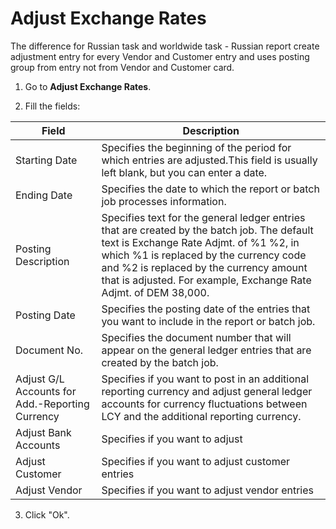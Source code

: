 # Adjust Exchange Rates

The difference for Russian task and worldwide task - Russian report create adjustment entry for every Vendor and Customer entry and uses posting group from entry not from Vendor and Customer card.

1. Go to **Adjust Exchange Rates**.

2.  Fill the fields:

   | Field                                           | Description                                                  |
   | ----------------------------------------------- | ------------------------------------------------------------ |
   | Starting Date                                   | Specifies the beginning of the period for which entries are adjusted.This field is usually left blank, but you can enter a date. |
   | Ending Date                                     | Specifies the date to which the report or batch job processes information. |
   | Posting Description                             | Specifies text for the general ledger entries that are created by the batch job. The default text is Exchange Rate Adjmt. of %1 %2, in which %1 is replaced by the currency code and %2 is replaced by the currency amount that is adjusted. For example, Exchange Rate Adjmt. of DEM 38,000. |
   | Posting Date                                    | Specifies the posting date of the entries that you want to include in the report or batch job. |
   | Document No.                                    | Specifies the document number that will appear on the general ledger entries that are created by the batch job. |
   | Adjust G/L Accounts for Add.-Reporting Currency | Specifies if you want to post in an additional reporting currency and adjust general ledger accounts for currency fluctuations between LCY and the additional reporting currency. |
   | Adjust Bank Accounts                            | Specifies if you want to adjust                              |
   | Adjust Customer                                 | Specifies if you want to adjust customer entries             |
   | Adjust Vendor                                   | Specifies if you want to adjust vendor entries               |

   3. Click "Ok".